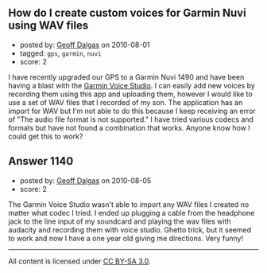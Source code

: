 ## How do I create custom voices for Garmin Nuvi using WAV files

- posted by: [Geoff Dalgas](https://stackexchange.com/users/-1/2-geoff-dalgas) on 2010-08-01
- tagged: `gps`, `garmin`, `nuvi`
- score: 2

<p>I have recently upgraded our GPS to a Garmin Nuvi 1490 and have been having a blast with the <a href="http://www.garmin.com/garmin/cms/us/ontheroad/voicestudio" rel="nofollow">Garmin Voice Studio</a>.  I can easily add new voices by recording them using this app and uploading them, however I would like to use a set of WAV files that I recorded of my son.  The application has an import for WAV but I'm not able to do this because I keep receiving an error of "The audio file format is not supported."  I have tried various codecs and formats but have not found a combination that works.  Anyone know how I could get this to work?</p>



## Answer 1140

- posted by: [Geoff Dalgas](https://stackexchange.com/users/-1/2-geoff-dalgas) on 2010-08-05
- score: 2

<p>The Garmin Voice Studio wasn't able to import any WAV files I created no matter what codec I tried.  I ended up plugging a cable from the headphone jack to the line input of my soundcard and playing the wav files with audacity and recording them with voice studio.  Ghetto trick, but it seemed to work and now I have a one year old giving me directions.  Very funny!</p>




---

All content is licensed under [CC BY-SA 3.0](https://creativecommons.org/licenses/by-sa/3.0/).
